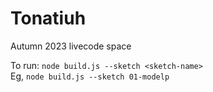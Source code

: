 # Tonatiuh

Autumn 2023 livecode space

To run: `node build.js --sketch <sketch-name>` <br/>
Eg, `node build.js --sketch 01-modelp`
